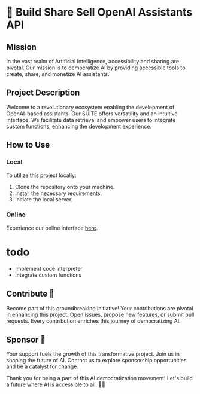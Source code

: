 # 🚀 Build Share Sell OpenAI Assistants API

## Mission
In the vast realm of Artificial Intelligence, accessibility and sharing are pivotal. Our mission is to democratize AI by providing accessible tools to create, share, and monetize AI assistants.

## Project Description
Welcome to a revolutionary ecosystem enabling the development of OpenAI-based assistants. Our SUITE offers versatility and an intuitive interface. We facilitate data retrieval and empower users to integrate custom functions, enhancing the development experience.

## How to Use
### Local
To utilize this project locally:
1. Clone the repository onto your machine.
2. Install the necessary requirements. 
3. Initiate the local server.

### Online
Experience our online interface [here](https://build-share-sell-openai-assistants-api-free.streamlit.app/). 

# todo 
- Implement code interpreter
- Integrate custom functions

## Contribute 🌟
Become part of this groundbreaking initiative! Your contributions are pivotal in enhancing this project. Open issues, propose new features, or submit pull requests. Every contribution enriches this journey of democratizing AI.

## Sponsor 🤝
Your support fuels the growth of this transformative project. Join us in shaping the future of AI. Contact us to explore sponsorship opportunities and be a catalyst for change.

Thank you for being a part of this AI democratization movement! Let's build a future where AI is accessible to all. 🤖✨
